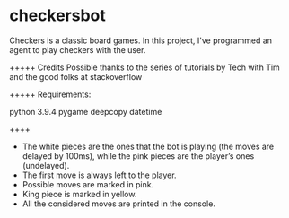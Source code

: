 # checkersbot
Checkers is a classic board games. In this project, I've programmed an agent to play checkers with the user. 

+++++
Credits
Possible thanks to the series of tutorials by Tech with Tim and the good folks at stackoverflow

+++++
Requirements:

python 3.9.4
pygame
deepcopy
datetime


++++
- The white pieces are the ones that the bot is playing (the moves are delayed by 100ms), while the pink pieces are the player’s ones (undelayed). 
- The first move is always left to the player.
- Possible moves are marked in pink.
- King piece is marked in yellow.
- All the considered moves are printed in the console. 
